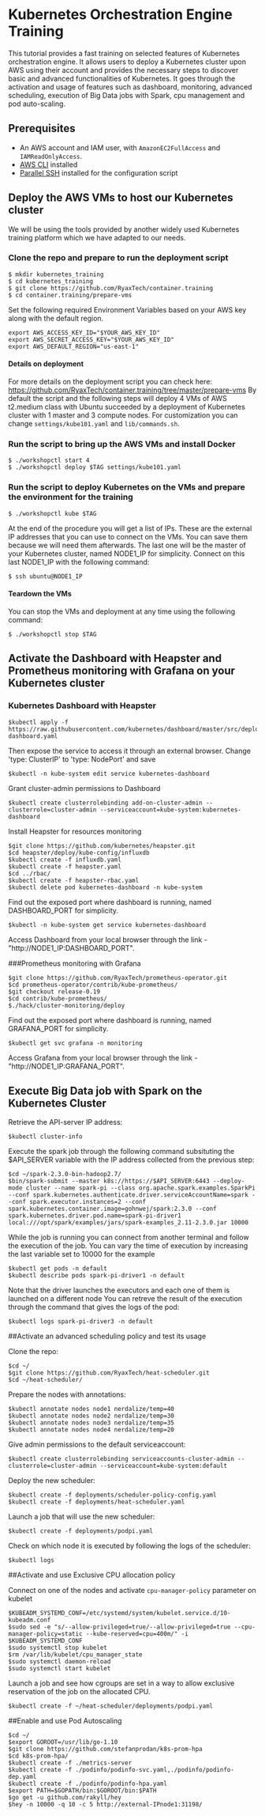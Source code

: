 # Kubernetes Orchestration Engine Training
This tutorial provides a fast training on selected features of Kubernetes orchestration engine. It allows users to deploy a Kubernetes cluster upon AWS using their account and provides the necessary steps to discover basic and advanced functionalities of Kubernetes. It goes through the activation and usage of features such as dashboard, monitoring, advanced scheduling, execution of Big Data jobs with Spark, cpu management and pod auto-scaling.

## Prerequisites

- An AWS account and IAM user, with `AmazonEC2FullAccess` and `IAMReadOnlyAccess`.
- [AWS CLI](https://aws.amazon.com/cli/) installed
- [Parallel SSH](https://code.google.com/archive/p/parallel-ssh/) installed for the configuration script
  

## Deploy the AWS VMs to host our Kubernetes cluster

We will be using the tools provided by another widely used Kubernetes training platform which we have adapted to our needs.

### Clone the repo and prepare to run the deployment script

    $ mkdir kubernetes_training
    $ cd kubernetes_training
    $ git clone https://github.com/RyaxTech/container.training
    $ cd container.training/prepare-vms

Set the following required Environment Variables based on your AWS key along with the default region.

```
export AWS_ACCESS_KEY_ID="$YOUR_AWS_KEY_ID"
export AWS_SECRET_ACCESS_KEY="$YOUR_AWS_KEY_ID"
export AWS_DEFAULT_REGION="us-east-1"
```

#### Details on deployment

For more details on the deployment script you can check here: https://github.com/RyaxTech/container.training/tree/master/prepare-vms 
By default the script and the following steps will deploy 4 VMs of AWS t2.medium class with Ubuntu succeeded by a deployment of Kubernetes cluster with 1 master and 3 compute nodes. For customization you can change `settings/kube101.yaml` and `lib/commands.sh`.  


### Run the script to bring up the AWS VMs and install Docker 

    $ ./workshopctl start 4
    $ ./workshopctl deploy $TAG settings/kube101.yaml

### Run the script to deploy Kubernetes on the VMs and prepare the environment for the training
 
    $ ./workshopctl kube $TAG

At the end of the procedure you will get a list of IPs. These are the external IP addresses that you can use to connect on the VMs. You can save them because we will need them afterwards. The last one will be the master of your Kubernetes cluster, named NODE1_IP for simplicity. Connect on this last NODE1_IP with the following command:

    $ ssh ubuntu@NODE1_IP

#### Teardown the VMs

You can stop the VMs and deployment at any time using the following command:

    $ ./workshopctl stop $TAG

## Activate the Dashboard with Heapster and Prometheus monitoring with Grafana on your Kubernetes cluster

### Kubernetes Dashboard with Heapster

    $kubectl apply -f https://raw.githubusercontent.com/kubernetes/dashboard/master/src/deploy/alternative/kubernetes-dashboard.yaml

Then expose the service to access it through an external browser. Change 'type: ClusterIP' to 'type: NodePort' and save

    $kubectl -n kube-system edit service kubernetes-dashboard

Grant cluster-admin permissions to Dashboard
    
    $kubectl create clusterrolebinding add-on-cluster-admin --clusterrole=cluster-admin --serviceaccount=kube-system:kubernetes-dashboard

Install Heapster for resources monitoring
    
    $git clone https://github.com/kubernetes/heapster.git
    $cd heapster/deploy/kube-config/influxdb
    $kubectl create -f influxdb.yaml
    $kubectl create -f heapster.yaml
    $cd ../rbac/
    $kubectl create -f heapster-rbac.yaml
    $kubectl delete pod kubernetes-dashboard -n kube-system

Find out the exposed port where dashboard is running, named DASHBOARD_PORT for simplicity.
    
    $kubectl -n kube-system get service kubernetes-dashboard

Access Dashboard from your local browser through the link - "http://NODE1_IP:DASHBOARD_PORT".

###Prometheus monitoring with Grafana

    $git clone https://github.com/RyaxTech/prometheus-operator.git
    $cd prometheus-operator/contrib/kube-prometheus/
    $git checkout release-0.19
    $cd contrib/kube-prometheus/
    $./hack/cluster-monitoring/deploy

Find out the exposed port where dashboard is running, named GRAFANA_PORT for simplicity.

    $kubectl get svc grafana -n monitoring

Access Grafana from your local browser through the link - "http://NODE1_IP:GRAFANA_PORT".

## Execute Big Data job with Spark on the Kubernetes Cluster

Retrieve the API-server IP address:
    
    $kubectl cluster-info

Execute the spark job through the following command subsituting the $API_SERVER variable with the IP address collected from the previous step:

    $cd ~/spark-2.3.0-bin-hadoop2.7/
    $bin/spark-submit --master k8s://https://$API_SERVER:6443 --deploy-mode cluster --name spark-pi --class org.apache.spark.examples.SparkPi --conf spark.kubernetes.authenticate.driver.serviceAccountName=spark --conf spark.executor.instances=2 --conf spark.kubernetes.container.image=gohnwej/spark:2.3.0 --conf spark.kubernetes.driver.pod.name=spark-pi-driver1 local:///opt/spark/examples/jars/spark-examples_2.11-2.3.0.jar 10000

While the job is running you can connect from another terminal and follow the execution of the job. You can vary the time of execution by increasing the last variable set to 10000 for the example
    
    $kubectl get pods -n default
    $kubectl describe pods spark-pi-driver1 -n default

Note that the driver launches the executors and each one of them is launched on a different node
You can retreve the result of the execution through the command that gives the logs of the pod:
    
    $kubectl logs spark-pi-driver3 -n default  

##Activate an advanced scheduling policy and test its usage

Clone the repo:

    $cd ~/
    $git clone https://github.com/RyaxTech/heat-scheduler.git
    $cd ~/heat-scheduler/

Prepare the nodes with annotations:

    $kubectl annotate nodes node1 nerdalize/temp=40
    $kubectl annotate nodes node2 nerdalize/temp=30
    $kubectl annotate nodes node3 nerdalize/temp=35
    $kubectl annotate nodes node4 nerdalize/temp=20

Give admin permissions to the default serviceaccount:

    $kubectl create clusterrolebinding serviceaccounts-cluster-admin --clusterrole=cluster-admin --serviceaccount=kube-system:default

Deploy the new scheduler:
        
    $kubectl create -f deployments/scheduler-policy-config.yaml
    $kubectl create -f deployments/heat-scheduler.yaml

Launch a job that will use the new scheduler:
    
    $kubectl create -f deployments/podpi.yaml

Check on which node it is executed by following the logs of the scheduler:

    $kubectl logs

##Activate and use Exclusive CPU allocation policy

Connect on one of the nodes and activate `cpu-manager-policy` parameter on kubelet

    $KUBEADM_SYSTEMD_CONF=/etc/systemd/system/kubelet.service.d/10-kubeadm.conf
    $sudo sed -e "s/--allow-privileged=true/--allow-privileged=true --cpu-manager-policy=static --kube-reserved=cpu=400m/" -i $KUBEADM_SYSTEMD_CONF
    $sudo systemctl stop kubelet
    $rm /var/lib/kubelet/cpu_manager_state
    $sudo systemctl daemon-reload
    $sudo systemctl start kubelet

Launch a job and see how cgroups are set in a way to allow exclusive reservation of the job on the allocated CPU.

    $kubectl create -f ~/heat-scheduler/deployments/podpi.yaml

##Enable and use Pod Autoscaling

    $cd ~/
    $export GOROOT=/usr/lib/go-1.10
    $git clone https://github.com/stefanprodan/k8s-prom-hpa
    $cd k8s-prom-hpa/
    $kubectl create -f ./metrics-server
    $kubectl create -f ./podinfo/podinfo-svc.yaml,./podinfo/podinfo-dep.yaml
    $kubectl create -f ./podinfo/podinfo-hpa.yaml
    $export PATH=$GOPATH/bin:$GOROOT/bin:$PATH
    $go get -u github.com/rakyll/hey
    $hey -n 10000 -q 10 -c 5 http://external-IPnode1:31198/








